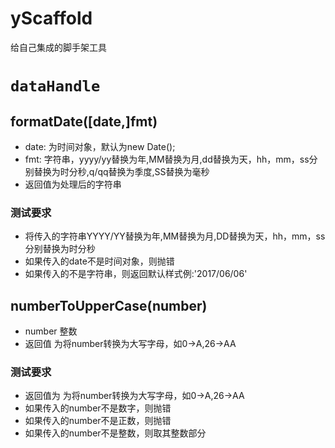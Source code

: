 # yScaffold
给自己集成的脚手架工具

# `dataHandle`

## formatDate([date,]fmt)

+ date: 为时间对象，默认为new Date();
+ fmt: 字符串，yyyy/yy替换为年,MM替换为月,dd替换为天，hh，mm，ss分别替换为时分秒,q/qq替换为季度,SS替换为毫秒
+ 返回值为处理后的字符串

### 测试要求

+ 将传入的字符串YYYY/YY替换为年,MM替换为月,DD替换为天，hh，mm，ss分别替换为时分秒
+ 如果传入的date不是时间对象，则抛错
+ 如果传入的不是字符串，则返回默认样式例:'2017/06/06'

## numberToUpperCase(number)

+ number 整数
+ 返回值 为将number转换为大写字母，如0->A,26->AA

### 测试要求

+ 返回值为 为将number转换为大写字母，如0->A,26->AA
+ 如果传入的number不是数字，则抛错
+ 如果传入的number不是正数，则抛错
+ 如果传入的number不是整数，则取其整数部分
